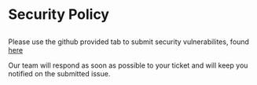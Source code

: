 # Security Policy

## 

Please use the github provided tab to submit security vulnerabilites, found [here](https://github.com/Incognito10011/OSP_Group_Project_2025/security/advisories/new)

Our team will respond as soon as possible to your ticket and will keep you notified on the submitted issue.
